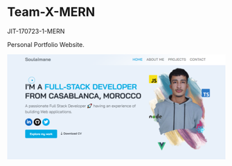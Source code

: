 # Team-X-MERN

JIT-170723-1-MERN

Personal Portfolio Website.

![Alt text](./assets/images/portfolio-img-screenshot.png 'Portfolio')

